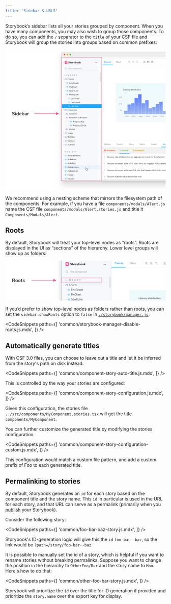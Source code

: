 ```yaml
---
title: 'Sidebar & URLS'
---
```


Storybook’s sidebar lists all your stories grouped by component. When you have many components, you may also wish to group those components. To do so, you can add the `/` separator to the `title` of your CSF file and Storybook will group the stories into groups based on common prefixes:

![Storybook sidebar anatomy](./sidebar-anatomy.jpg)

We recommend using a nesting scheme that mirrors the filesystem path of the components. For example, if you have a file `components/modals/Alert.js` name the CSF file `components/modals/Alert.stories.js` and title it `Components/Modals/Alert`.

## Roots

By default, Storybook will treat your top-level nodes as “roots”. Roots are displayed in the UI as “sections” of the hierarchy. Lower level groups will show up as folders:

![Storybook sidebar story roots](./sidebar-roots.jpg)

If you’d prefer to show top-level nodes as folders rather than roots, you can set the `sidebar.showRoots` option to `false` in [`./storybook/manager.js`](./overview.md#configure-story-rendering):

<!-- prettier-ignore-start -->

<CodeSnippets
  paths={[
    'common/storybook-manager-disable-roots.js.mdx',
  ]}
/>

<!-- prettier-ignore-end -->

## Automatically generate titles

With CSF 3.0 files, you can choose to leave out a title and let it be inferred from the story's path on disk instead:

<!-- prettier-ignore-start -->

<CodeSnippets
  paths={[
    'common/component-story-auto-title.js.mdx',
  ]}
/>

<!-- prettier-ignore-end -->

This is controlled by the way your stories are configured:

<!-- prettier-ignore-start -->

<CodeSnippets
  paths={[
    'common/component-story-configuration.js.mdx',
  ]}
/>

<!-- prettier-ignore-end -->

Given this configuration, the stories file `../src/components/MyComponent.stories.tsx` will get the title `components/MyComponent`.

You can further customize the generated title by modifying the stories configuration.

<!-- prettier-ignore-start -->

<CodeSnippets
  paths={[
    'common/component-story-configuration-custom.js.mdx',
  ]}
/>

<!-- prettier-ignore-end -->

This configuration would match a custom file pattern, and add a custom prefix of Foo to each generated title.

## Permalinking to stories

By default, Storybook generates an `id` for each story based on the component title and the story name. This `id` in particular is used in the URL for each story, and that URL can serve as a permalink (primarily when you [publish](../sharing/publish-storybook.md) your Storybook).

Consider the following story:

<!-- prettier-ignore-start -->

<CodeSnippets
  paths={[
    'common/foo-bar-baz-story.js.mdx',
  ]}
/>

<!-- prettier-ignore-end -->

Storybook's ID-generation logic will give this the `id` `foo-bar--baz`, so the link would be `?path=/story/foo-bar--baz`.

It is possible to manually set the id of a story, which is helpful if you want to rename stories without breaking permalinks. Suppose you want to change the position in the hierarchy to `OtherFoo/Bar` and the story name to `Moo`. Here's how to do that:

<!-- prettier-ignore-start -->

<CodeSnippets
  paths={[
    'common/other-foo-bar-story.js.mdx',
  ]}
/>

<!-- prettier-ignore-end -->

Storybook will prioritize the `id` over the title for ID generation if provided and prioritize the `story.name` over the export key for display.